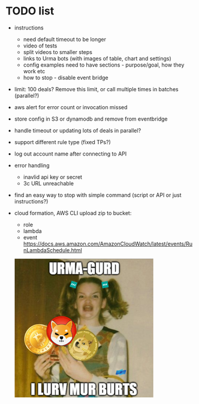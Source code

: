 # TODO list
- instructions
  - need default timeout to be longer
  - video of tests
  - split videos to smaller steps
  - links to Urma bots (with images of table, chart and settings)
  - config examples need to have sections - purpose/goal, how they work etc
  - how to stop - disable event bridge
- limit: 100 deals? Remove this limit, or call multiple times in batches (parallel?)  
- aws alert for error count or invocation missed
- store config in S3 or dynamodb and remove from eventbridge
- handle timeout or updating lots of deals in parallel?
- support different rule type (fixed TPs?)
- log out account name after connecting to API
- error handling
  - inavlid api key or secret
  - 3c URL unreachable
- find an easy way to stop with simple command (script or API or just instructions?)
- cloud formation, AWS CLI upload zip to bucket:
  - role
  - lambda
  - event
  https://docs.aws.amazon.com/AmazonCloudWatch/latest/events/RunLambdaSchedule.html
  
  ![URMA-GURD!!](urmagurd.png)
